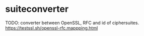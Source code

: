 # suiteconverter
TODO: converter between OpenSSL, RFC and id of ciphersuites. https://testssl.sh/openssl-rfc.mappping.html
